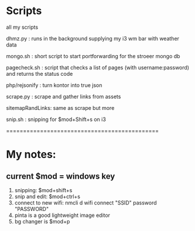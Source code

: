 # Scripts
all my scripts

dhmz.py		: runs in the background supplying my i3 wm bar with weather data

mongo.sh	: short script to start portforwarding for the stroeer mongo db

pagecheck.sh	: script that checks a list of pages (with username:password) and returns the status code

php/rejsonify	: turn kontor into true json

scrape.py	: scrape and gather links from assets

sitemapRandLinks: same as scrape but more

snip.sh		: snipping for $mod+Shift+s on i3

=============================================
# My notes:
## current $mod = windows key

1) snipping: $mod+shift+s
2) snip and edit: $mod+ctrl+s
3) connect to new wifi: nmcli d wifi connect "SSID" password "PASSWORD"
4) pinta is a good lightweight image editor
5) bg changer is $mod+p
